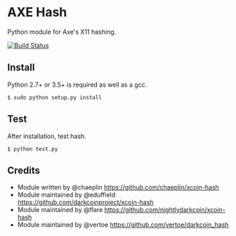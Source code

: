 AXE Hash
===========================

Python module for Axe's X11 hashing.

[![Build Status](https://travis-ci.org/AXErunners/axe_hash.svg?branch=master)](https://travis-ci.org/AXErunners/axe_hash)

Install
-------

Python 2.7+ or 3.5+ is required as well as a gcc.

    $ sudo python setup.py install


Test
-------

After installation, test hash.

    $ python test.py

Credits
-------

* Module written by @chaeplin https://github.com/chaeplin/xcoin-hash
* Module maintained by @eduffield https://github.com/darkcoinproject/xcoin-hash
* Module maintained by @flare https://github.com/nightlydarkcoin/xcoin-hash
* Module maintained by @vertoe https://github.com/vertoe/darkcoin_hash
